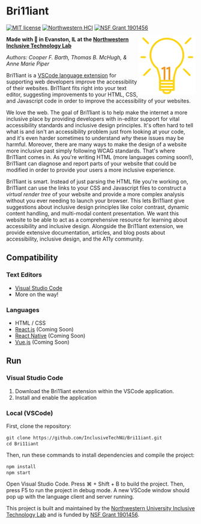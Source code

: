 # Bri11iant
[![MIT license](https://img.shields.io/badge/license-MIT-blue.svg)](https://github.com/InclusiveTechNU/Bri11iant/blob/master/LICENSE)
[![Northwestern HCI](https://img.shields.io/badge/NU-HCI-blueviolet)](https://hci.northwestern.edu/)
[![NSF Grant 1901456](https://img.shields.io/badge/NSF-1901456-informational)](https://www.nsf.gov/awardsearch/showAward?AWD_ID=1901456)

<img src="logo-1.png" alt="Bri11iant logo - a Lightbulb with an 11 inside" align="right" width="30%" margin-left=0/>

**Made with :purple_heart: in Evanston, IL at the [Northwestern Inclusive Technology Lab](http://inclusive.northwestern.edu/)**

*Authors: Cooper F. Barth, Thomas B. McHugh, & Anne Marie Piper*

Bri11iant is a [VSCode language extension](https://marketplace.visualstudio.com/items?itemName=inclusive-tech.brilliant) for supporting web developers improve the accessibility of their websites. Bri11iant fits right into your text editor, suggesting improvements to your HTML, CSS, and Javascript code in order to improve the accessibility of your websites.

We love the web. The goal of Bri11iant is to help make the internet a more inclusive place by providing developers with in-editor support for vital accessibility standards and inclusive design principles. It's often hard to tell what is and isn't an accessibility problem just from looking at your code, and it's even harder sometimes to understand *why* these issues may be harmful. Moreover, there are many ways to make the design of a website more inclusive past simply following WCAG standards. That's where Bri11iant comes in. As you're writing HTML (more languages coming soon!), Bri11iant can diagnose and report parts of your website that could be modified in order to provide your users a more inclusive experience.

Bri11iant is smart. Instead of just parsing the HTML file you're working on, Bri11iant can use the links to your CSS and Javascript files to construct a *virtual render tree* of your website and provide a more complex analysis without you ever needing to launch your browser. This lets Bri11iant give suggestions about inclusive design principles like color contrast, dynamic content handling, and multi-modal content presentation. We want this website to be able to act as a comprehensive resource for learning about accessibility and inclusive design. Alongside the Bri11iant extension, we provide extensive documentation, articles, and blog posts about accessibility, inclusive design, and the A11y community.

## Compatibility

### Text Editors

- [Visual Studio Code](https://code.visualstudio.com)
- More on the way!

### Languages

- HTML / CSS
- [React.js](https://reactjs.org) (Coming Soon)
- [React Native](https://facebook.github.io/react-native/) (Coming Soon)
- [Vue.js](https://vuejs.org) (Coming Soon)

## Run

### Visual Studio Code

1. Download the Bri11iant extension within the VSCode application.
2. Install and enable the application

### Local (VSCode)

First, clone the repository:

```unix
git clone https://github.com/InclusiveTechNU/Bri11iant.git
cd Bri11iant
```

Then, run these commands to install dependencies and compile the project:

```unix
npm install
npm start
```

Open Visual Studio Code. Press ⌘ + Shift + B to build the project. Then, press F5 to run the project in debug mode. A new VSCode window should pop up with the language client and server running.

This project is built and maintained by the [Northwestern University Inclusive Technology Lab](https://inclusive.northwestern.edu) and is funded by [NSF Grant 1901456](https://www.nsf.gov/awardsearch/showAward?AWD_ID=1901456).
